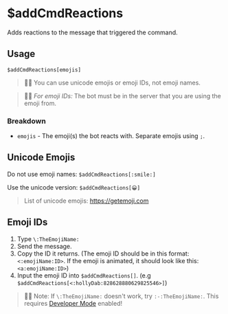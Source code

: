 # $addCmdReactions
Adds reactions to the message that triggered the command.

## Usage
```
$addCmdReactions[emojis]
```
> 🧙‍♂️ You can use unicode emojis or emoji IDs, not emoji names.

> 🧙‍♂️ *For emoji IDs:* The bot must be in the server that you are using the emoji from.

### Breakdown
- `emojis` - The emoji(s) the bot reacts with. Separate emojis using `;`.

## Unicode Emojis
Do not use emoji names: `$addCmdReactions[:smile:]`

Use the unicode version: `$addCmdReactions[😀]`

> List of unicode emojis: https://getemoji.com
 
## Emoji IDs
1. Type `\:TheEmojiName:`
2. Send the message.
3. Copy the ID it returns. (The emoji ID should be in this format: `<:emojiName:ID>`. If the emoji is animated, it should look like this: `<a:emojiName:ID>`)
4. Input the emoji ID into `$addCmdReactions[]`. (e.g `$addCmdReactions[<:hollyDab:828628880629825546>]`)

> 🧙‍♂️ Note: If `\:TheEmojiName:` doesn't work, try `:-:TheEmojiName:`. 
> This requires [Developer Mode](https://support.discord.com/hc/en-us/articles/206346498-Where-can-I-find-my-User-Server-Message-ID-) enabled! 
